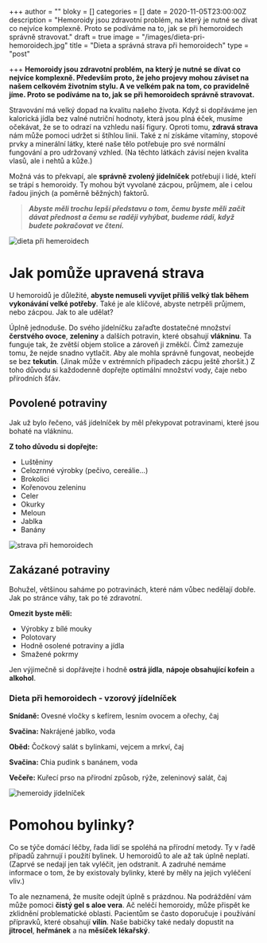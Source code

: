 +++
author = ""
bloky = []
categories = []
date = 2020-11-05T23:00:00Z
description = "Hemoroidy jsou zdravotní problém, na který je nutné se dívat co nejvíce komplexně. Proto se podíváme na to, jak se při hemoroidech správně stravovat."
draft = true
image = "/images/dieta-pri-hemoroidech.jpg"
title = "Dieta a správná strava při hemoroidech"
type = "post"

+++
**Hemoroidy jsou zdravotní problém, na který je nutné se dívat co nejvíce komplexně. Především proto, že jeho projevy mohou záviset na našem celkovém životním stylu. A ve velkém pak na tom, co pravidelně jíme. Proto se podíváme na to, jak se při hemoroidech správně stravovat.**

Stravování má velký dopad na kvalitu našeho života. Když si dopřáváme jen kalorická jídla bez valné nutriční hodnoty, která jsou plná éček, musíme očekávat, že se to odrazí na vzhledu naší figury. Oproti tomu, **zdravá strava** nám může pomoci udržet si štíhlou linii. Také z ní získáme vitamíny, stopové prvky a minerální látky, které naše tělo potřebuje pro své normální fungování a pro udržovaný vzhled. (Na těchto látkách závisí nejen kvalita vlasů, ale i nehtů a kůže.)

Možná vás to překvapí, ale **správně zvolený jídelníček** potřebují i lidé, kteří se trápí s hemoroidy. Ty mohou být vyvolané zácpou, průjmem, ale i celou řadou jiných (a poměrně běžných) faktorů.

> **_Abyste měli trochu lepší představu o tom, čemu byste měli začít dávat přednost a čemu se raději vyhýbat, budeme rádi, když budete pokračovat ve čtení._**

![dieta při hemeroidech](/images/strava-pri-hemeroidech.jpg)

# **Jak pomůže upravená strava**

U hemoroidů je důležité, **abyste nemuseli vyvíjet příliš velký tlak během vykonávání velké potřeby**. Také je ale klíčové, abyste netrpěli průjmem, nebo zácpou. Jak to ale udělat?

Úplně jednoduše. Do svého jídelníčku zařaďte dostatečné množství **čerstvého ovoce**, **zeleniny** a dalších potravin, které obsahují **vlákninu**. Ta funguje tak, že zvětší objem stolice a zároveň ji změkčí. Čímž zamezuje tomu, že nejde snadno vytlačit. Aby ale mohla správně fungovat, neobejde se bez **tekutin**. (Jinak může v extrémních případech zácpu ještě zhoršit.) Z toho důvodu si každodenně dopřejte optimální množství vody, čaje nebo přírodních šťáv.

## **Povolené potraviny**

Jak už bylo řečeno, váš jídelníček by měl překypovat potravinami, které jsou bohaté na vlákninu.

**Z toho důvodu si dopřejte:**

* Luštěniny
* Celozrnné výrobky (pečivo, cereálie…)
* Brokolici
* Kořenovou zeleninu
* Celer
* Okurky
* Meloun
* Jablka
* Banány

![strava při hemoroidech](/images/povolene-potraviny-hemoroidy.jpg)

## **Zakázané potraviny**

Bohužel, většinou saháme po potravinách, které nám vůbec nedělají dobře. Jak po stránce váhy, tak po té zdravotní.

**Omezit byste měli:**

* Výrobky z bílé mouky
* Polotovary
* Hodně osolené potraviny a jídla
* Smažené pokrmy

Jen výjimečně si dopřávejte i hodně **ostrá jídla**, **nápoje obsahující kofein** a **alkohol**.

### **Dieta při hemoroidech - vzorový jídelníček**

**Snídaně:** Ovesné vločky s kefírem, lesním ovocem a ořechy, čaj

**Svačina:** Nakrájené jablko, voda

**Oběd:** Čočkový salát s bylinkami, vejcem a mrkví, čaj

**Svačina:** Chia pudink s banánem, voda

**Večeře:** Kuřecí prso na přírodní způsob, rýže, zeleninový salát, čaj

![hemeroidy jídelníček](/images/hemeroidy-jidelnicek.jpg)

# **Pomohou bylinky?**

Co se týče domácí léčby, řada lidí se spoléhá na přírodní metody. Ty v řadě případů zahrnují i použití bylinek. U hemoroidů to ale až tak úplně neplatí. (Zaprvé se nedají jen tak vyléčit, jen odstranit. A zadruhé nemáme informace o tom, že by existovaly bylinky, které by měly na jejich vyléčení vliv.)

To ale neznamená, že musíte odejít úplně s prázdnou. Na podráždění vám může pomoci **čistý gel s aloe vera**. Ač neléčí hemoroidy, může přispět ke zklidnění problematické oblasti. Pacientům se často doporučuje i používání přípravků, které obsahují **vilín**. Naše babičky také nedaly dopustit na **jitrocel**, **heřmánek** a na **měsíček lékařský**.